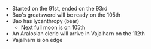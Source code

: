 * Started on the 91st, ended on the 93rd
* Bao's greatsword will be ready on the 105th
* Bao has lycanthropy (bear)
	* Next full moon is on 105th
* An Aralosian cleric will arrive in Vajalharn on the 112th
* Vajalharn is on edge